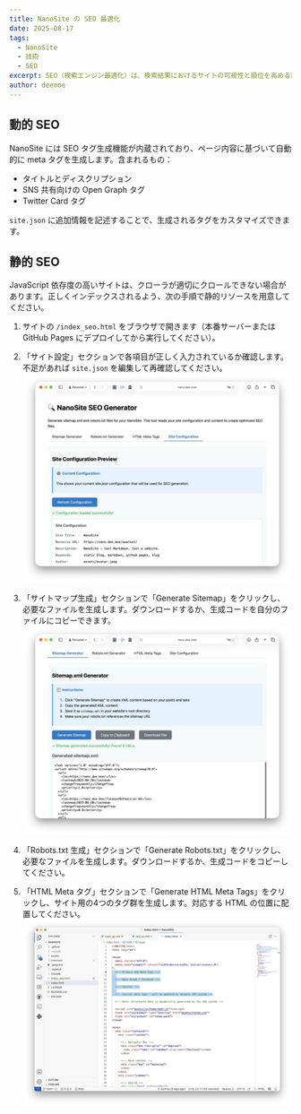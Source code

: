 ```yaml
---
title: NanoSite の SEO 最適化
date: 2025-08-17
tags:
  - NanoSite
  - 技術
  - SEO
excerpt: SEO（検索エンジン最適化）は、検索結果におけるサイトの可視性と順位を高める取り組みです。コンテンツ・画像・メタデータの最適化といったオンページ SEO のベストプラクティスに加え、被リンクの構築やプロモーションなどのオフページ SEO も含まれます。
author: deemoe
---
```


## 動的 SEO

NanoSite には SEO タグ生成機能が内蔵されており、ページ内容に基づいて自動的に meta タグを生成します。含まれるもの：

- タイトルとディスクリプション
- SNS 共有向けの Open Graph タグ
- Twitter Card タグ

`site.json` に追加情報を記述することで、生成されるタグをカスタマイズできます。

## 静的 SEO

JavaScript 依存度の高いサイトは、クローラが適切にクロールできない場合があります。正しくインデックスされるよう、次の手順で静的リソースを用意してください。

1) サイトの `/index_seo.html` をブラウザで開きます（本番サーバーまたは GitHub Pages にデプロイしてから実行してください）。

2) 「サイト設定」セクションで各項目が正しく入力されているか確認します。不足があれば `site.json` を編集して再確認してください。
![config_check](config_check.jpeg)

3) 「サイトマップ生成」セクションで「Generate Sitemap」をクリックし、必要なファイルを生成します。ダウンロードするか、生成コードを自分のファイルにコピーできます。
![generate](generate.jpeg)

4) 「Robots.txt 生成」セクションで「Generate Robots.txt」をクリックし、必要なファイルを生成します。ダウンロードするか、生成コードをコピーしてください。

5) 「HTML Meta タグ」セクションで「Generate HTML Meta Tags」をクリックし、サイト用の4つのタグ群を生成します。対応する HTML の位置に配置してください。
![html](html.jpeg)
